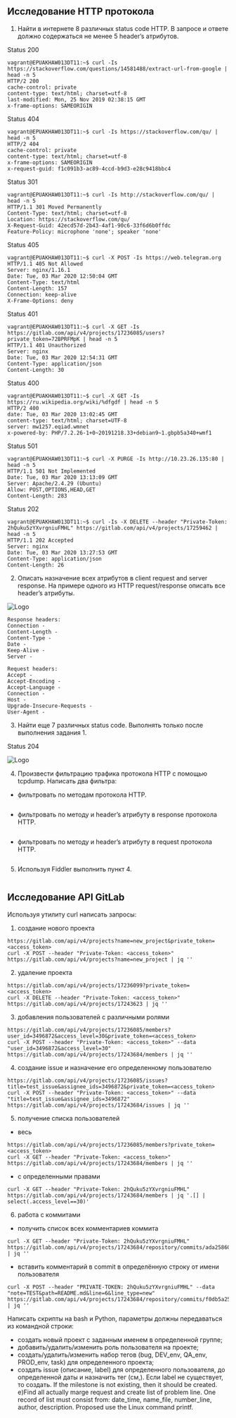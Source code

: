 ## Исследование HTTP протокола 

1) Найти в интернете 8 различных status code HTTP. В запросе и ответе должно содержаться не менее 5 header’s атрибутов. 

Status 200
```
vagrant@EPUAKHAW013DT11:~$ curl -Is https://stackoverflow.com/questions/14581488/extract-url-from-google | head -n 5
HTTP/2 200
cache-control: private
content-type: text/html; charset=utf-8
last-modified: Mon, 25 Nov 2019 02:38:15 GMT
x-frame-options: SAMEORIGIN
```
Status 404
```
vagrant@EPUAKHAW013DT11:~$ curl -Is https://stackoverflow.com/qu/ | head -n 5
HTTP/2 404
cache-control: private
content-type: text/html; charset=utf-8
x-frame-options: SAMEORIGIN
x-request-guid: f1c091b3-ac89-4ccd-b9d3-e28c9418bbc4
```
Status 301
```
vagrant@EPUAKHAW013DT11:~$ curl -Is http://stackoverflow.com/qu/ | head -n 5
HTTP/1.1 301 Moved Permanently
Content-Type: text/html; charset=utf-8
Location: https://stackoverflow.com/qu/
X-Request-Guid: 42ecd57d-2b43-4af1-90c6-33f6d6b0ffdc
Feature-Policy: microphone 'none'; speaker 'none'
```
Status 405
```
vagrant@EPUAKHAW013DT11:~$ curl -X POST -Is https://web.telegram.org
HTTP/1.1 405 Not Allowed
Server: nginx/1.16.1
Date: Tue, 03 Mar 2020 12:50:04 GMT
Content-Type: text/html
Content-Length: 157
Connection: keep-alive
X-Frame-Options: deny
```
Status 401
```
vagrant@EPUAKHAW013DT11:~$ curl -X GET -Is https://gitlab.com/api/v4/projects/17236085/users?private_token=72BPRFMpK | head -n 5
HTTP/1.1 401 Unauthorized
Server: nginx
Date: Tue, 03 Mar 2020 12:54:31 GMT
Content-Type: application/json
Content-Length: 30
```
Status 400
```
vagrant@EPUAKHAW013DT11:~$ curl -X GET -Is https://ru.wikipedia.org/wiki/%dfgdf | head -n 5
HTTP/2 400
date: Tue, 03 Mar 2020 13:02:45 GMT
content-type: text/html; charset=UTF-8
server: mw1257.eqiad.wmnet
x-powered-by: PHP/7.2.26-1+0~20191218.33+debian9~1.gbpb5a340+wmf1
```
Status 501
```
vagrant@EPUAKHAW013DT11:~$ curl -X PURGE -Is http://10.23.26.135:80 | head -n 5
HTTP/1.1 501 Not Implemented
Date: Tue, 03 Mar 2020 13:13:09 GMT
Server: Apache/2.4.29 (Ubuntu)
Allow: POST,OPTIONS,HEAD,GET
Content-Length: 283
```
Status 202
```
vagrant@EPUAKHAW013DT11:~$ curl -Is -X DELETE --header "Private-Token: 2hQuku5zYXvrgniuFMHL" https://gitlab.com/api/v4/projects/17259462 | head -n 5
HTTP/1.1 202 Accepted
Server: nginx
Date: Tue, 03 Mar 2020 13:27:53 GMT
Content-Type: application/json
Content-Length: 26
```
2) Описать назначение всех атрибутов в client request and server response. На примере одного из HTTP request/response описать все header’s атрибуты. 

![Logo](images/http_example.png)
```
Response headers:
Connection - 
Content-Length - 
Content-Type - 
Date - 
Keep-Alive - 
Server - 

Request headers:
Accept - 
Accept-Encoding - 
Accept-Language - 
Connection - 
Host - 
Upgrade-Insecure-Requests - 
User-Agent -
```
3) Найти еще 7 различных status code. Выполнять только после выполнения задания 1. 

Status 204

![Logo](images/204.png)

4) Произвести фильтрацию трафика протокола HTTP с помощью tcpdump. Написать два фильтра: 
- фильтровать по методам протокола HTTP.  
```

```
- фильтровать по методу и header’s атрибуту в response протокола HTTP.
```

```
- фильтровать по методу и header’s атрибуту в request протокола HTTP. 
```

```
5) Используя Fiddler выполнить пункт 4. 
```

```
## Исследование API GitLab
Используя утилиту curl написать запросы: 
1) создание нового проекта
```
https://gitlab.com/api/v4/projects?name=new_project&private_token=<access_token>
curl -X POST --header "Private-Token: <access_token>" https://gitlab.com/api/v4/projects?name=new_project | jq ''
```
2) удаление проекта 
```
https://gitlab.com/api/v4/projects/17236099?private_token=<access_token>
curl -X DELETE --header "Private-Token: <access_token>" https://gitlab.com/api/v4/projects/17243623 | jq ''
```
3) добавления пользователей с различными ролями 
```
https://gitlab.com/api/v4/projects/17236085/members?user_id=3496872&access_level=30&private_token=<access_token>
curl -X POST --header "Private-Token: <access_token>" --data "user_id=3496872&access_level=30" https://gitlab.com/api/v4/projects/17243684/members | jq ''
```
4) создание issue и назначение его определенному пользователю 
```
https://gitlab.com/api/v4/projects/17236085/issues?title=test_issue&assignee_ids=3496872&private_token=<access_token>
curl -X POST --header "Private-Token: <access_token>" --data "title=test_issue&assignee_ids=3496872" https://gitlab.com/api/v4/projects/17243684/issues | jq ''
```
5) получение списка пользователей 
- весь
```
https://gitlab.com/api/v4/projects/17236085/members?private_token=<access_token>
curl -X GET --header "Private-Token: <access_token>" https://gitlab.com/api/v4/projects/17243684/members | jq ''
```
- с определенными правами
```
curl -X GET --header "Private-Token: 2hQuku5zYXvrgniuFMHL" https://gitlab.com/api/v4/projects/17243684/members | jq '.[] | select(.access_level==30)'
```
6) работа с коммитами
- получить список всех комментариев коммита 
```
curl -X GET --header "Private-Token: 2hQuku5zYXvrgniuFMHL" https://gitlab.com/api/v4/projects/17243684/repository/commits/ada258601aaa37b723cdd5f3a34f51d9bc5beab5/comments | jq ''
```
- вставить комментарий в commit в определённую строку от имени пользователя 
```
curl -X POST --header "PRIVATE-TOKEN: 2hQuku5zYXvrgniuFMHL" --data "note=TEST&path=README.md&line=6&line_type=new" https://gitlab.com/api/v4/projects/17243684/repository/commits/f0db5a25a1ee29a2627d5199b2458005b0eb1aad/comments | jq ''
```
Написать скрипты на bash и Python, параметры должны передаваться из командной строки: 
- создать новый проект с заданным именем в определенной группе; 
- добавить/удалить/изменить роль пользователя на проекте; 
- создать/удалить/изменить набор тегов (bug, DEV_env, QA_env, PROD_env, task) для определенного проекта; 
- создать issue (описание, label) для определенного пользователя, до определенной даты и назначить тег (см,). Если label не существует, то создать. If the milestone is not existing, then it should be created. e)Find all actually marge request and create list of problem line. One record of list must consist from: date_time, name_file, number_line, author, description. Proposed use the Linux command printf. 

